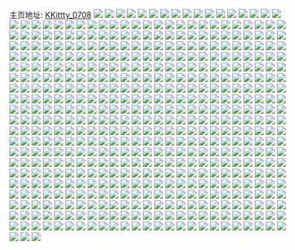 主页地址: [KKittty_0708](https://weibo.com/u/5529848657) 
![](https://wx4.sinaimg.cn/mw2000/0062eGfnly1h9q42kwpkcj30u0140jy5.jpg) 
![](https://wx4.sinaimg.cn/mw2000/0062eGfnly1h9q42l3zibj30u01h7jzm.jpg) 
![](https://wx4.sinaimg.cn/mw2000/0062eGfnly1h9q4380nk9j30u0140dmp.jpg) 
![](https://wx4.sinaimg.cn/mw2000/0062eGfngy1h8wutigyiyj30u0140n55.jpg) 
![](https://wx4.sinaimg.cn/mw2000/0062eGfngy1h8wutj9q81j30u0140ah6.jpg) 
![](https://wx4.sinaimg.cn/mw2000/0062eGfngy1h7xb5jjjlpj32c0340qv5.jpg) 
![](https://wx4.sinaimg.cn/mw2000/0062eGfngy1h7xb5rzq8ij30tg139dpj.jpg) 
![](https://wx4.sinaimg.cn/mw2000/0062eGfngy1h7xb5t2h4cj31fj1wp7wh.jpg) 
![](https://wx4.sinaimg.cn/mw2000/0062eGfngy1h7p2lhz0mzj30u0140wrz.jpg) 
![](https://wx4.sinaimg.cn/mw2000/0062eGfngy1h7p2lk54u0j31o01o0kjl.jpg) 
![](https://wx4.sinaimg.cn/mw2000/0062eGfngy1h7p2lln9bzj31o0280qv5.jpg) 
![](https://wx4.sinaimg.cn/mw2000/0062eGfngy1h7p2lqwsbyj32c02c0hdu.jpg) 
![](https://wx4.sinaimg.cn/mw2000/0062eGfngy1h7p2ltuh5bj32c03407wk.jpg) 
![](https://wx4.sinaimg.cn/mw2000/0062eGfngy1h7p2lxgia2j31o01o0qv5.jpg) 
![](https://wx4.sinaimg.cn/mw2000/0062eGfngy1h7p2lzbdiqj31o02801ky.jpg) 
![](https://wx4.sinaimg.cn/mw2000/0062eGfngy1h7gvhlth29j30zg1ba42l.jpg) 
![](https://wx4.sinaimg.cn/mw2000/0062eGfngy1h7gvhl18hmj31l636au0x.jpg) 
![](https://wx4.sinaimg.cn/mw2000/0062eGfngy1h7gvhzo0s7j31sc2dskjl.jpg) 
![](https://wx4.sinaimg.cn/mw2000/0062eGfngy1h7gvhhvekoj31hk1zee81.jpg) 
![](https://wx4.sinaimg.cn/mw2000/0062eGfngy1h7gvhy3jv1j32c0340x6r.jpg) 
![](https://wx4.sinaimg.cn/mw2000/0062eGfngy1h7gvhr1shzj31sc2ds1kz.jpg) 
![](https://wx4.sinaimg.cn/mw2000/0062eGfngy1h6uaok63i3j30zo1re1aj.jpg) 
![](https://wx4.sinaimg.cn/mw2000/0062eGfngy1h62hy4876uj31401e0h00.jpg) 
![](https://wx4.sinaimg.cn/mw2000/0062eGfngy1h62hy69dyij31401e04bz.jpg) 
![](https://wx4.sinaimg.cn/mw2000/0062eGfngy1h62hy92p02j31401e0wub.jpg) 
![](https://wx4.sinaimg.cn/mw2000/0062eGfngy1h62hya5sqsj31401e011l.jpg) 
![](https://wx4.sinaimg.cn/mw2000/0062eGfngy1h62hy7hmpdj31401e0tib.jpg) 
![](https://wx4.sinaimg.cn/mw2000/0062eGfnly1h5l0cir6b6j30u01sx10x.jpg) 
![](https://wx4.sinaimg.cn/mw2000/0062eGfnly1h5eiq5kctfj30u0140n6b.jpg) 
![](https://wx4.sinaimg.cn/mw2000/0062eGfnly1h5eiq3vhscj30u014046v.jpg) 
![](https://wx4.sinaimg.cn/mw2000/0062eGfnly1h5eiq4zv8jj30u014047u.jpg) 
![](https://wx4.sinaimg.cn/mw2000/0062eGfnly1h5eiq3a2j5j30u0140aiw.jpg) 
![](https://wx4.sinaimg.cn/mw2000/0062eGfnly1h5eiq4g8kyj30u0140k0a.jpg) 
![](https://wx4.sinaimg.cn/mw2000/0062eGfnly1h5eiq2mme1j30u0140119.jpg) 
![](https://wx4.sinaimg.cn/mw2000/0062eGfngy1h5doghxzyjj31jk111tli.jpg) 
![](https://wx4.sinaimg.cn/mw2000/0062eGfngy1h5ckto8w4mj30pi0xo4bf.jpg) 
![](https://wx4.sinaimg.cn/mw2000/0062eGfngy1h5cktp8xfyj30oh0xl4a4.jpg) 
![](https://wx4.sinaimg.cn/mw2000/0062eGfngy1h5cktpw4b0j30p60xn4bb.jpg) 
![](https://wx4.sinaimg.cn/mw2000/0062eGfngy1h4sb3pqct9j323v2p8npd.jpg) 
![](https://wx4.sinaimg.cn/mw2000/0062eGfngy1h4sb3cbjqfj32c0340u0y.jpg) 
![](https://wx4.sinaimg.cn/mw2000/0062eGfngy1h4sb3kqju7j32c0340kjl.jpg) 
![](https://wx4.sinaimg.cn/mw2000/0062eGfngy1h4sb3h8jxaj32c0340npd.jpg) 
![](https://wx4.sinaimg.cn/mw2000/0062eGfngy1h4sb3jj6wwj32c0340qv5.jpg) 
![](https://wx4.sinaimg.cn/mw2000/0062eGfngy1h4sb3igkshj32c03407wh.jpg) 
![](https://wx4.sinaimg.cn/mw2000/0062eGfngy1h4sb3eezwdj327r2tpb29.jpg) 
![](https://wx4.sinaimg.cn/mw2000/0062eGfngy1h4sb3fwswvj32c0340kjl.jpg) 
![](https://wx4.sinaimg.cn/mw2000/0062eGfngy1h4sb3ddntxj32c0340dzx.jpg) 
![](https://wx4.sinaimg.cn/mw2000/0062eGfngy1h4qxvtofnjj31sb2bvqv5.jpg) 
![](https://wx4.sinaimg.cn/mw2000/0062eGfngy1h4qxwvmcfkj32c0340e82.jpg) 
![](https://wx4.sinaimg.cn/mw2000/0062eGfngy1h4qxxbypafj32c0340hdv.jpg) 
![](https://wx4.sinaimg.cn/mw2000/0062eGfngy1h4qxvsl78oj31401e0dog.jpg) 
![](https://wx4.sinaimg.cn/mw2000/0062eGfngy1h4p7p6mbfdj31401dzamq.jpg) 
![](https://wx4.sinaimg.cn/mw2000/0062eGfngy1h4p7p5ujhtj31401dzgwl.jpg) 
![](https://wx4.sinaimg.cn/mw2000/0062eGfngy1h4p7p39w4xj31401dzaln.jpg) 
![](https://wx4.sinaimg.cn/mw2000/0062eGfngy1h4p7p507taj31401e0n2v.jpg) 
![](https://wx4.sinaimg.cn/mw2000/0062eGfngy1h4p7p78u9qj31401e0tep.jpg) 
![](https://wx4.sinaimg.cn/mw2000/0062eGfngy1h4p7p4bdr2j31401e0473.jpg) 
![](https://wx4.sinaimg.cn/mw2000/0062eGfngy1h4o0xbh6l1j30u0142128.jpg) 
![](https://wx4.sinaimg.cn/mw2000/0062eGfngy1h4o0x8rb9yj30u0140tg1.jpg) 
![](https://wx4.sinaimg.cn/mw2000/0062eGfngy1h4o0xaa1fij30u0140jyk.jpg) 
![](https://wx4.sinaimg.cn/mw2000/0062eGfngy1h4nskl8841j30u01sxwq3.jpg) 
![](https://wx4.sinaimg.cn/mw2000/0062eGfnly1h4dm51q93nj30u01407cn.jpg) 
![](https://wx4.sinaimg.cn/mw2000/0062eGfnly1h4dm52hbtzj30u0140wmx.jpg) 
![](https://wx4.sinaimg.cn/mw2000/0062eGfnly1h4dm50zccwj30u01400zg.jpg) 
![](https://wx4.sinaimg.cn/mw2000/0062eGfngy1h4a25jjk0yj31401e0dvk.jpg) 
![](https://wx4.sinaimg.cn/mw2000/0062eGfngy1h4a25q9c7xj31o0280x6p.jpg) 
![](https://wx4.sinaimg.cn/mw2000/0062eGfngy1h4a25hxqs5j31401e0n87.jpg) 
![](https://wx4.sinaimg.cn/mw2000/0062eGfngy1h4a25lj9sfj31401e0ws7.jpg) 
![](https://wx4.sinaimg.cn/mw2000/0062eGfngy1h4a25mkcerj31401e0gzq.jpg) 
![](https://wx4.sinaimg.cn/mw2000/0062eGfngy1h4a25n7ppjj31401e04az.jpg) 
![](https://wx4.sinaimg.cn/mw2000/0062eGfngy1h4a25kxgskj31401e04cf.jpg) 
![](https://wx4.sinaimg.cn/mw2000/0062eGfngy1h4a25iolasj31401e0dq8.jpg) 
![](https://wx4.sinaimg.cn/mw2000/0062eGfngy1h4a25kbjvuj31401e07ap.jpg) 
![](https://wx4.sinaimg.cn/mw2000/0062eGfngy1h49thpdnmkj30u0140wli.jpg) 
![](https://wx4.sinaimg.cn/mw2000/0062eGfngy1h44vvgw7paj31af1pwb29.jpg) 
![](https://wx4.sinaimg.cn/mw2000/0062eGfnly1h43wgvm7mcj30u011ijxn.jpg) 
![](https://wx4.sinaimg.cn/mw2000/0062eGfnly1h43wguva3ej30u011in4x.jpg) 
![](https://wx4.sinaimg.cn/mw2000/0062eGfnly1h43wgxlo0ej30u011i11x.jpg) 
![](https://wx4.sinaimg.cn/mw2000/0062eGfnly1h43wgwbeinj30u011i45r.jpg) 
![](https://wx4.sinaimg.cn/mw2000/0062eGfnly1h43wgzn2g1j31400u0aii.jpg) 
![](https://wx4.sinaimg.cn/mw2000/0062eGfnly1h43wgyamipj30u011bdl7.jpg) 
![](https://wx4.sinaimg.cn/mw2000/0062eGfngy1h41yjmlww0j31o02807wi.jpg) 
![](https://wx4.sinaimg.cn/mw2000/0062eGfngy1h41yjuoqwpj31o02801ky.jpg) 
![](https://wx4.sinaimg.cn/mw2000/0062eGfngy1h41yk0q29zj31o02804qq.jpg) 
![](https://wx4.sinaimg.cn/mw2000/0062eGfngy1h41yjfnfwsj31o02804qq.jpg) 
![](https://wx4.sinaimg.cn/mw2000/0062eGfngy1h41omq2yvxj32c03404qt.jpg) 
![](https://wx4.sinaimg.cn/mw2000/0062eGfngy1h41omyhnejj32c0340npe.jpg) 
![](https://wx4.sinaimg.cn/mw2000/0062eGfngy1h41omx2ufdj32c0340b2d.jpg) 
![](https://wx4.sinaimg.cn/mw2000/0062eGfngy1h41omndylgj32c03401ky.jpg) 
![](https://wx4.sinaimg.cn/mw2000/0062eGfngy1h41omtjrdaj32c0340nph.jpg) 
![](https://wx4.sinaimg.cn/mw2000/0062eGfngy1h41omme9lgj31401e01kx.jpg) 
![](https://wx4.sinaimg.cn/mw2000/0062eGfngy1h41oml45qgj32c03407wk.jpg) 
![](https://wx4.sinaimg.cn/mw2000/0062eGfngy1h41on0ullgj32c0340b2c.jpg) 
![](https://wx4.sinaimg.cn/mw2000/0062eGfnly1h3zkwp2n2rj30u01sx49n.jpg) 
![](https://wx4.sinaimg.cn/mw2000/0062eGfngy1h31kps9ettj30zo1rewrb.jpg) 
![](https://wx4.sinaimg.cn/mw2000/0062eGfngy1h31kpraa38j32c0340qv5.jpg) 
![](https://wx4.sinaimg.cn/mw2000/0062eGfngy1h2fbak9w6xj31401e0dyo.jpg) 
![](https://wx4.sinaimg.cn/mw2000/0062eGfngy1h2fbagyltcj31401e0ww7.jpg) 
![](https://wx4.sinaimg.cn/mw2000/0062eGfngy1h2fbai55mjj31401e018k.jpg) 
![](https://wx4.sinaimg.cn/mw2000/0062eGfngy1h2fbaj64tjj31401e018v.jpg) 
![](https://wx4.sinaimg.cn/mw2000/0062eGfngy1h268ywvcgxj32c03407wi.jpg) 
![](https://wx4.sinaimg.cn/mw2000/0062eGfngy1h268yvhc8dj31o0280kjl.jpg) 
![](https://wx4.sinaimg.cn/mw2000/0062eGfngy1h268ylf91rj32c03404qq.jpg) 
![](https://wx4.sinaimg.cn/mw2000/0062eGfngy1h268z8w2qpj32c03401ky.jpg) 
![](https://wx4.sinaimg.cn/mw2000/0062eGfngy1h268yosf4yj31o0280x6p.jpg) 
![](https://wx4.sinaimg.cn/mw2000/0062eGfngy1h268ytydtrj31o02807wi.jpg) 
![](https://wx4.sinaimg.cn/mw2000/0062eGfngy1h268yk4ujtj30wi1lsk3y.jpg) 
![](https://wx4.sinaimg.cn/mw2000/0062eGfngy1h268ymo53bj329z2ttx6p.jpg) 
![](https://wx4.sinaimg.cn/mw2000/0062eGfngy1h21xnzhdeoj30u0140qbj.jpg) 
![](https://wx4.sinaimg.cn/mw2000/0062eGfngy1h1snn6resjj31o02804qp.jpg) 
![](https://wx4.sinaimg.cn/mw2000/0062eGfngy1h1fh55c3jsj30u01egjz5.jpg) 
![](https://wx4.sinaimg.cn/mw2000/0062eGfngy1h15l8s3lf0j31401e0e4u.jpg) 
![](https://wx4.sinaimg.cn/mw2000/0062eGfngy1h15l8p5bhvj31401e0tsa.jpg) 
![](https://wx4.sinaimg.cn/mw2000/0062eGfngy1h15l8qh6pbj31401e07nj.jpg) 
![](https://wx4.sinaimg.cn/mw2000/0062eGfngy1h15l8njn36j30zo1awjz9.jpg) 
![](https://wx4.sinaimg.cn/mw2000/0062eGfngy1h0zbp61fnpj30u011fqa7.jpg) 
![](https://wx4.sinaimg.cn/mw2000/0062eGfngy1h0xuq7ij9fj30u01hcqb8.jpg) 
![](https://wx4.sinaimg.cn/mw2000/0062eGfngy1h0xunllwttj30u01hcn4k.jpg) 
![](https://wx4.sinaimg.cn/mw2000/0062eGfngy1h0xunklw3yj30u014045x.jpg) 
![](https://wx4.sinaimg.cn/mw2000/0062eGfngy1h0x7o54ggjj30zo1b8n5f.jpg) 
![](https://wx4.sinaimg.cn/mw2000/0062eGfngy1h0x7nvxk0vj32c0340e82.jpg) 
![](https://wx4.sinaimg.cn/mw2000/0062eGfngy1h0x7o0tojjj32c03401ky.jpg) 
![](https://wx4.sinaimg.cn/mw2000/0062eGfngy1h0x7npq5qbj31sc2dsnpe.jpg) 
![](https://wx4.sinaimg.cn/mw2000/0062eGfngy1h0x7o3vpkoj320z2pb4qp.jpg) 
![](https://wx4.sinaimg.cn/mw2000/0062eGfngy1h0x2d73hsxj324y2uvqv5.jpg) 
![](https://wx4.sinaimg.cn/mw2000/0062eGfngy1h0rbd86wbwj32c0340x6r.jpg) 
![](https://wx4.sinaimg.cn/mw2000/0062eGfngy1h0rbcqes4ej32c0340b29.jpg) 
![](https://wx4.sinaimg.cn/mw2000/0062eGfngy1h0rbcnwsiaj32c0340u10.jpg) 
![](https://wx4.sinaimg.cn/mw2000/0062eGfngy1h0rbd9f4rlj30zo1rewsv.jpg) 
![](https://wx4.sinaimg.cn/mw2000/0062eGfngy1h0rbcwcghfj32c03401l0.jpg) 
![](https://wx4.sinaimg.cn/mw2000/0062eGfngy1h0rbd3qbb1j32c0340qv9.jpg) 
![](https://wx4.sinaimg.cn/mw2000/0062eGfngy1h0ohudhr1nj30u00w3gr3.jpg) 
![](https://wx4.sinaimg.cn/mw2000/0062eGfngy1h0kr7vg5cgj31401e0jx9.jpg) 
![](https://wx4.sinaimg.cn/mw2000/0062eGfngy1h0kr7xgnfrj31401e048t.jpg) 
![](https://wx4.sinaimg.cn/mw2000/0062eGfngy1h0kr7umbu2j31401e0tku.jpg) 
![](https://wx4.sinaimg.cn/mw2000/0062eGfngy1h0kr7wi3p9j31401e0ai0.jpg) 
![](https://wx4.sinaimg.cn/mw2000/0062eGfngy1h0kr7yejtej31401e0qcn.jpg) 
![](https://wx4.sinaimg.cn/mw2000/0062eGfngy1h0kr7zdfk9j31401e07ee.jpg) 
![](https://wx4.sinaimg.cn/mw2000/0062eGfngy1h0i4325tr3j30u0140aio.jpg) 
![](https://wx4.sinaimg.cn/mw2000/0062eGfngy1h0i434vt5zj30u014tn85.jpg) 
![](https://wx4.sinaimg.cn/mw2000/0062eGfngy1h0i437rpo2j30u0140aje.jpg) 
![](https://wx4.sinaimg.cn/mw2000/0062eGfngy1h0i433t3t3j30u01407dp.jpg) 
![](https://wx4.sinaimg.cn/mw2000/0062eGfngy1h0i438rqa6j30u0140jzq.jpg) 
![](https://wx4.sinaimg.cn/mw2000/0062eGfngy1h0i43619ihj30u0140n4g.jpg) 
![](https://wx4.sinaimg.cn/mw2000/0062eGfngy1h0eyuqym7xj30u0140k0u.jpg) 
![](https://wx4.sinaimg.cn/mw2000/0062eGfngy1h0eyw3uq1lj30u01407e8.jpg) 
![](https://wx4.sinaimg.cn/mw2000/0062eGfngy1h0eyumd65gj30u0140473.jpg) 
![](https://wx4.sinaimg.cn/mw2000/0062eGfngy1h0eyuv34u0j30u0140tjh.jpg) 
![](https://wx4.sinaimg.cn/mw2000/0062eGfngy1h0eyusxxf7j30u0140tiy.jpg) 
![](https://wx4.sinaimg.cn/mw2000/0062eGfngy1h0eiggivgfj30u0140tnk.jpg) 
![](https://wx4.sinaimg.cn/mw2000/0062eGfngy1h0eige29lej30u014012r.jpg) 
![](https://wx4.sinaimg.cn/mw2000/0062eGfngy1h0eigxoq12j30u01407i0.jpg) 
![](https://wx4.sinaimg.cn/mw2000/0062eGfngy1h0eigc1951j30u0140gyv.jpg) 
![](https://wx4.sinaimg.cn/mw2000/0062eGfngy1h0eig6k01aj30u0140149.jpg) 
![](https://wx4.sinaimg.cn/mw2000/0062eGfngy1h0eigvbn9qj30u0140qhs.jpg) 
![](https://wx4.sinaimg.cn/mw2000/0062eGfngy1h0dhunpxohj30u0140jyk.jpg) 
![](https://wx4.sinaimg.cn/mw2000/0062eGfngy1h0dhusl2jmj30u0140468.jpg) 
![](https://wx4.sinaimg.cn/mw2000/0062eGfngy1h0dhukg15bj30u011bgpw.jpg) 
![](https://wx4.sinaimg.cn/mw2000/0062eGfngy1h0dhur7eskj30u0140tee.jpg) 
![](https://wx4.sinaimg.cn/mw2000/0062eGfngy1h0dhum7ytjj30u01400yg.jpg) 
![](https://wx4.sinaimg.cn/mw2000/0062eGfngy1h0bj39dnx1j30u0140gq7.jpg) 
![](https://wx4.sinaimg.cn/mw2000/0062eGfngy1h0bj3eylm1j30u0140jx0.jpg) 
![](https://wx4.sinaimg.cn/mw2000/0062eGfngy1h0bj31slg9j30u01407e7.jpg) 
![](https://wx4.sinaimg.cn/mw2000/0062eGfngy1h0bj36f1ibj30u014044j.jpg) 
![](https://wx4.sinaimg.cn/mw2000/0062eGfngy1h0bj3bq7ocj30u013k11n.jpg) 
![](https://wx4.sinaimg.cn/mw2000/0062eGfngy1h0bj34ayyjj30u0140gw0.jpg) 
![](https://wx4.sinaimg.cn/mw2000/0062eGfngy1h0bj3817sdj30u0140qap.jpg) 
![](https://wx4.sinaimg.cn/mw2000/0062eGfngy1h0admcdlhmj30u0140tek.jpg) 
![](https://wx4.sinaimg.cn/mw2000/0062eGfngy1h0adm8eln3j30u0140dsc.jpg) 
![](https://wx4.sinaimg.cn/mw2000/0062eGfngy1h0adm5pp05j30u01407j9.jpg) 
![](https://wx4.sinaimg.cn/mw2000/0062eGfngy1h0admb4bosj30u0140dta.jpg) 
![](https://wx4.sinaimg.cn/mw2000/0062eGfngy1gzxql9z9c8j31o0280qv5.jpg) 
![](https://wx4.sinaimg.cn/mw2000/0062eGfngy1gzxqlf1sy3j31o0280qv5.jpg) 
![](https://wx4.sinaimg.cn/mw2000/0062eGfngy1gzxql49vcnj31o0280kjl.jpg) 
![](https://wx4.sinaimg.cn/mw2000/0062eGfngy1gzxqlij0nrj31o0280hdt.jpg) 
![](https://wx4.sinaimg.cn/mw2000/0062eGfngy1gzxqlkspcuj31o0280npd.jpg) 
![](https://wx4.sinaimg.cn/mw2000/0062eGfngy1gzxqktjzusj31o0280hdt.jpg) 
![](https://wx4.sinaimg.cn/mw2000/0062eGfngy1gzrxx3o622j30zo1regyn.jpg) 
![](https://wx4.sinaimg.cn/mw2000/0062eGfngy1gzrxx1o5m9j30zo1re144.jpg) 
![](https://wx4.sinaimg.cn/mw2000/0062eGfngy1gzrxx5ns6fj30zo1retkk.jpg) 
![](https://wx4.sinaimg.cn/mw2000/0062eGfngy1gzjt451y9nj30u011h107.jpg) 
![](https://wx4.sinaimg.cn/mw2000/0062eGfngy1gzjt41beubj30u0140q95.jpg) 
![](https://wx4.sinaimg.cn/mw2000/0062eGfngy1gzjt43exezj30u011hgss.jpg) 
![](https://wx4.sinaimg.cn/mw2000/0062eGfngy1gzg05jn5spj31401e0qj4.jpg) 
![](https://wx4.sinaimg.cn/mw2000/0062eGfngy1gzg05f9bf5j31401e0qie.jpg) 
![](https://wx4.sinaimg.cn/mw2000/0062eGfngy1gzg05go8fjj31401e0dw8.jpg) 
![](https://wx4.sinaimg.cn/mw2000/0062eGfngy1gzg061sdpmj30in0ovqbb.jpg) 
![](https://wx4.sinaimg.cn/mw2000/0062eGfngy1gzg05s9a93j30hg0mjjyi.jpg) 
![](https://wx4.sinaimg.cn/mw2000/0062eGfngy1gzg05iagypj31401e04f8.jpg) 
![](https://wx4.sinaimg.cn/mw2000/0062eGfngy1gza5op2s5lj3140140gqz.jpg) 
![](https://wx4.sinaimg.cn/mw2000/0062eGfngy1gza5onzj3cj3140140wjy.jpg) 
![](https://wx4.sinaimg.cn/mw2000/0062eGfngy1gza5on3qxej3140140teu.jpg) 
![](https://wx4.sinaimg.cn/mw2000/0062eGfngy1gza5opwo0jj3140140n33.jpg) 
![](https://wx4.sinaimg.cn/mw2000/0062eGfngy1gz4oxixqqkj30u00u0wkf.jpg) 
![](https://wx4.sinaimg.cn/mw2000/0062eGfngy1gz4oxbyij9j30u00u0te0.jpg) 
![](https://wx4.sinaimg.cn/mw2000/0062eGfngy1gz4oxhsejej30u01sx7bu.jpg) 
![](https://wx4.sinaimg.cn/mw2000/0062eGfngy1gyxzdyk7snj31401e0wm5.jpg) 
![](https://wx4.sinaimg.cn/mw2000/0062eGfngy1gyxzdzavsuj31401e0qba.jpg) 
![](https://wx4.sinaimg.cn/mw2000/0062eGfngy1gyxze078kpj31401e0jz8.jpg) 
![](https://wx4.sinaimg.cn/mw2000/0062eGfngy1gyxze4y3obj31sc2ds1ky.jpg) 
![](https://wx4.sinaimg.cn/mw2000/0062eGfngy1gyxze9l5waj31sc2ds4qq.jpg) 
![](https://wx4.sinaimg.cn/mw2000/0062eGfngy1gyxze7cw4vj31sc2dse82.jpg) 
![](https://wx4.sinaimg.cn/mw2000/0062eGfngy1gyu00fazfmj32c0340kjm.jpg) 
![](https://wx4.sinaimg.cn/mw2000/0062eGfngy1gyi4mu4poxj31o01o0wr8.jpg) 
![](https://wx4.sinaimg.cn/mw2000/0062eGfngy1gyi4mrixedj31o01o0hdt.jpg) 
![](https://wx4.sinaimg.cn/mw2000/0062eGfngy1gyi4n1gib9j31o01o0hdt.jpg) 
![](https://wx4.sinaimg.cn/mw2000/0062eGfnly1gy76vt1aa7j32c0340qv6.jpg) 
![](https://wx4.sinaimg.cn/mw2000/0062eGfnly1gy76vxptvmj32c0340e83.jpg) 
![](https://wx4.sinaimg.cn/mw2000/0062eGfnly1gy76w0mh0gj32c0340hdv.jpg) 
![](https://wx4.sinaimg.cn/mw2000/0062eGfnly1gy76w4uu3oj32c0340qv5.jpg) 
![](https://wx4.sinaimg.cn/mw2000/0062eGfnly1gy76w2taajj32c02c07wi.jpg) 
![](https://wx4.sinaimg.cn/mw2000/0062eGfnly1gy76vvrw5sj32c02c0hdu.jpg) 
![](https://wx4.sinaimg.cn/mw2000/0062eGfnly1gy76vugl56j32c0340b2a.jpg) 
![](https://wx4.sinaimg.cn/mw2000/0062eGfnly1gy76w6tp2oj32c02c0qv6.jpg) 
![](https://wx4.sinaimg.cn/mw2000/0062eGfnly1gxyc6wam2hj30u00u0wn1.jpg) 
![](https://wx4.sinaimg.cn/mw2000/0062eGfnly1gxyc6t62pmj30u00u012b.jpg) 
![](https://wx4.sinaimg.cn/mw2000/0062eGfnly1gxyc6wms5qj30u00u0106.jpg) 
![](https://wx4.sinaimg.cn/mw2000/0062eGfnly1gxyc6ug4lwj30u00u0121.jpg) 
![](https://wx4.sinaimg.cn/mw2000/0062eGfnly1gxyc6vdz8lj30u00u0k0j.jpg) 
![](https://wx4.sinaimg.cn/mw2000/0062eGfnly1gxyc6vtic7j30u00u047r.jpg) 
![](https://wx4.sinaimg.cn/mw2000/0062eGfnly1gxxggirdoij30u00u0thf.jpg) 
![](https://wx4.sinaimg.cn/mw2000/0062eGfnly1gxxggni8mxj30u00u0k0b.jpg) 
![](https://wx4.sinaimg.cn/mw2000/0062eGfnly1gxxggkya6wj30u00u0thk.jpg) 
![](https://wx4.sinaimg.cn/mw2000/0062eGfnly1gxsacntul0j30u01swwm2.jpg) 
![](https://wx4.sinaimg.cn/mw2000/0062eGfnly1gxsactxa9kj30zo256qv5.jpg) 
![](https://wx4.sinaimg.cn/mw2000/0062eGfngy1gxej4ltve8j31401e0qbd.jpg) 
![](https://wx4.sinaimg.cn/mw2000/0062eGfngy1gxej4mn2tij31401e0n44.jpg) 
![](https://wx4.sinaimg.cn/mw2000/0062eGfngy1gxej4oo5laj31401e0akb.jpg) 
![](https://wx4.sinaimg.cn/mw2000/0062eGfngy1gxbmp7y85nj31o01o07wh.jpg) 
![](https://wx4.sinaimg.cn/mw2000/0062eGfngy1gxbmp9mre8j31gn1gn1kx.jpg) 
![](https://wx4.sinaimg.cn/mw2000/0062eGfngy1gxbmp6991rj31o01o07wh.jpg) 
![](https://wx4.sinaimg.cn/mw2000/0062eGfngy1gxbmpbclpmj31dq1dq1kx.jpg) 
![](https://wx4.sinaimg.cn/mw2000/0062eGfngy1gx7xhp0bv7j30n05u4qv6.jpg) 
![](https://wx4.sinaimg.cn/mw2000/0062eGfngy1gx7xhnucptj30n041hkjl.jpg) 
![](https://wx4.sinaimg.cn/mw2000/0062eGfngy1gx7xhpzw62j30n063kb2a.jpg) 
![](https://wx4.sinaimg.cn/mw2000/0062eGfngy1gx7xhtceiaj32c02c07wh.jpg) 
![](https://wx4.sinaimg.cn/mw2000/0062eGfngy1gx7xhs06woj32c02c0b29.jpg) 
![](https://wx4.sinaimg.cn/mw2000/0062eGfngy1gx7xhquo0xj32c02c0b29.jpg) 
![](https://wx4.sinaimg.cn/mw2000/0062eGfngy1gx6hbupyp7j312o1cc7an.jpg) 
![](https://wx4.sinaimg.cn/mw2000/0062eGfngy1gx6hbu26snj31401dvqct.jpg) 
![](https://wx4.sinaimg.cn/mw2000/0062eGfngy1gx6hbt6tv4j31xz1upkjl.jpg) 
![](https://wx4.sinaimg.cn/mw2000/0062eGfngy1gx6hbvw6bzj33402c0x6p.jpg) 
![](https://wx4.sinaimg.cn/mw2000/0062eGfngy1gx5eqm1xekj31401400x7.jpg) 
![](https://wx4.sinaimg.cn/mw2000/0062eGfngy1gx5eqmogp6j3140140grd.jpg) 
![](https://wx4.sinaimg.cn/mw2000/0062eGfngy1gx5eqn948pj31401400wn.jpg) 
![](https://wx4.sinaimg.cn/mw2000/0062eGfnly1gx4qzh3fl9j30rs0rs40g.jpg) 
![](https://wx4.sinaimg.cn/mw2000/0062eGfnly1gx4do4c4xbj31401e07cg.jpg) 
![](https://wx4.sinaimg.cn/mw2000/0062eGfnly1gx4do5du2lj31401e0ae4.jpg) 
![](https://wx4.sinaimg.cn/mw2000/0062eGfnly1gx4do6n1vhj31401e0doz.jpg) 
![](https://wx4.sinaimg.cn/mw2000/0062eGfnly1gx4do5yf53j31401e07dy.jpg) 
![](https://wx4.sinaimg.cn/mw2000/0062eGfnly1gx4do4yt8tj31401e07eb.jpg) 
![](https://wx4.sinaimg.cn/mw2000/0062eGfnly1gx35y5bnx5j318w18wh6h.jpg) 
![](https://wx4.sinaimg.cn/mw2000/0062eGfnly1gx35xk5gvrj32c0340hdu.jpg) 
![](https://wx4.sinaimg.cn/mw2000/0062eGfnly1gx35xsu5gqj32c03401ky.jpg) 
![](https://wx4.sinaimg.cn/mw2000/0062eGfnly1gx35x5hkpyj31o01o04qp.jpg) 
![](https://wx4.sinaimg.cn/mw2000/0062eGfnly1gx35xw2atnj31o02801kx.jpg) 
![](https://wx4.sinaimg.cn/mw2000/0062eGfnly1gx35xqk3v0j32c03407wi.jpg) 
![](https://wx4.sinaimg.cn/mw2000/0062eGfnly1gx35xcxrazj32c03407wi.jpg) 
![](https://wx4.sinaimg.cn/mw2000/0062eGfnly1gx35y1ojyxj31o01nz4qp.jpg) 
![](https://wx4.sinaimg.cn/mw2000/0062eGfnly1gx35xylp2mj31o01nze81.jpg) 
![](https://wx4.sinaimg.cn/mw2000/0062eGfnly1gx1yu29renj31ja1v21kx.jpg) 
![](https://wx4.sinaimg.cn/mw2000/0062eGfnly1gx1ytvq96rj32c0340e83.jpg) 
![](https://wx4.sinaimg.cn/mw2000/0062eGfnly1gx1yu9f6g2j32c0340npd.jpg) 
![](https://wx4.sinaimg.cn/mw2000/0062eGfnly1gx1yty5e4sj33402bykjl.jpg) 
![](https://wx4.sinaimg.cn/mw2000/0062eGfnly1gx1ytr8kp3j30i60w676y.jpg) 
![](https://wx4.sinaimg.cn/mw2000/0062eGfnly1gx1yu4vm91j32c02c0u0x.jpg) 
![](https://wx4.sinaimg.cn/mw2000/0062eGfngy1gwztl7lsyoj32c02c0npd.jpg) 
![](https://wx4.sinaimg.cn/mw2000/0062eGfngy1gwztlb47cej32c02c0x6p.jpg) 
![](https://wx4.sinaimg.cn/mw2000/0062eGfngy1gwztl6rq63j32c02c04qq.jpg) 
![](https://wx4.sinaimg.cn/mw2000/0062eGfngy1gwztl8ffljj32c02c0hdt.jpg) 
![](https://wx4.sinaimg.cn/mw2000/0062eGfngy1gwztl9czljj32c02c0kjl.jpg) 
![](https://wx4.sinaimg.cn/mw2000/0062eGfngy1gwztl5rdoxj31wx1wxx6p.jpg) 
![](https://wx4.sinaimg.cn/mw2000/0062eGfngy1gwtx9qsjl7j31401e01hu.jpg) 
![](https://wx4.sinaimg.cn/mw2000/0062eGfngy1gwtx9th38sj31401e01kx.jpg) 
![](https://wx4.sinaimg.cn/mw2000/0062eGfngy1gwtxadnlgjj32c0340hdv.jpg) 
![](https://wx4.sinaimg.cn/mw2000/0062eGfngy1gwtx9zq64ej32c0340qv7.jpg) 
![](https://wx4.sinaimg.cn/mw2000/0062eGfngy1gwtxa76xjaj32c0340qv8.jpg) 
![](https://wx4.sinaimg.cn/mw2000/0062eGfngy1gwtx9m5txkj31401e01kx.jpg) 
![](https://wx4.sinaimg.cn/mw2000/0062eGfngy1gwtx9oxddcj31401e0kj8.jpg) 
![](https://wx4.sinaimg.cn/mw2000/0062eGfngy1gwtx9j1de6j32c0340qv8.jpg) 
![](https://wx4.sinaimg.cn/mw2000/0062eGfngy1gwtxagfgq9j31401e0qbk.jpg) 
![](https://wx4.sinaimg.cn/mw2000/0062eGfngy1gwo8ywzoqsj31m325g7wh.jpg) 
![](https://wx4.sinaimg.cn/mw2000/0062eGfnly1gwj6eq11syj30n00ufgqu.jpg) 
![](https://wx4.sinaimg.cn/mw2000/0062eGfnly1gwj6ex43y8j32c0340kjl.jpg) 
![](https://wx4.sinaimg.cn/mw2000/0062eGfngy1gwexl3zcedj32c0340u0y.jpg) 
![](https://wx4.sinaimg.cn/mw2000/0062eGfnly1gwci3kz0ddj32c02c0e82.jpg) 
![](https://wx4.sinaimg.cn/mw2000/0062eGfnly1gwci3oa523j323y2tanpe.jpg) 
![](https://wx4.sinaimg.cn/mw2000/0062eGfnly1gwci4956pmj32c0340kjn.jpg) 
![](https://wx4.sinaimg.cn/mw2000/0062eGfnly1gwci5pcn5oj32c02c0u0x.jpg) 
![](https://wx4.sinaimg.cn/mw2000/0062eGfnly1gwb83l8e52j32c02c0u0x.jpg) 
![](https://wx4.sinaimg.cn/mw2000/0062eGfnly1gwb81uxbpjj32c03401kz.jpg) 
![](https://wx4.sinaimg.cn/mw2000/0062eGfnly1gwb83ocyxwj32c0340x6q.jpg) 
![](https://wx4.sinaimg.cn/mw2000/0062eGfnly1gwb81w1177j31sc2dsx6p.jpg) 
![](https://wx4.sinaimg.cn/mw2000/0062eGfnly1gwb81x7v9sj325z25zu0x.jpg) 
![](https://wx4.sinaimg.cn/mw2000/0062eGfnly1gwb83ix346j32c02c0u0x.jpg) 
![](https://wx4.sinaimg.cn/mw2000/0062eGfnly1gw85tepodkj32c02c0x6p.jpg) 
![](https://wx4.sinaimg.cn/mw2000/0062eGfngy1gvzx6h7cv9j32c02c0qv6.jpg) 
![](https://wx4.sinaimg.cn/mw2000/0062eGfngy1gvzx6cdzhpj32c02c07wi.jpg) 
![](https://wx4.sinaimg.cn/mw2000/0062eGfngy1gvzx68ipw5j32ac2actyv.jpg) 
![](https://wx4.sinaimg.cn/mw2000/0062eGfngy1gvzx675j2cj32c02c01kx.jpg) 
![](https://wx4.sinaimg.cn/mw2000/0062eGfngy1gvzx5x21hpj32c02c0u0y.jpg) 
![](https://wx4.sinaimg.cn/mw2000/0062eGfngy1gvzx60s1c8j32c02c0u0y.jpg) 
![](https://wx4.sinaimg.cn/mw2000/0062eGfngy1gvzx64sebaj32c02c01kz.jpg) 
![](https://wx4.sinaimg.cn/mw2000/0062eGfngy1gvzx6kcyvmj32c02c0b2a.jpg) 
![](https://wx4.sinaimg.cn/mw2000/0062eGfngy1gvzx5tq4iaj32c02c0b2a.jpg) 
![](https://wx4.sinaimg.cn/mw2000/0062eGfnly1gvwmkkdizyj32c02c0hdu.jpg) 
![](https://wx4.sinaimg.cn/mw2000/0062eGfnly1gvwmkb0uwwj30wh1cqaiy.jpg) 
![](https://wx4.sinaimg.cn/mw2000/0062eGfnly1gvwmk9n55dj32c02c0hdu.jpg) 
![](https://wx4.sinaimg.cn/mw2000/0062eGfngy1gvu17oaeafj32c0340kjl.jpg) 
![](https://wx4.sinaimg.cn/mw2000/0062eGfngy1gvu17liy0tj32c0340u0y.jpg) 
![](https://wx4.sinaimg.cn/mw2000/0062eGfngy1gvqeyipx3xj62c02c0hdt02.jpg) 
![](https://wx4.sinaimg.cn/mw2000/0062eGfngy1gvqeyhu1yij62c02c0qv602.jpg) 
![](https://wx4.sinaimg.cn/mw2000/0062eGfngy1gvqeygqj2cj61xv1xvb2a02.jpg) 
![](https://wx4.sinaimg.cn/mw2000/0062eGfngy1gvqeyobowwj62c02c07wj02.jpg) 
![](https://wx4.sinaimg.cn/mw2000/0062eGfngy1gvqeyqnx19j62c02c07wj02.jpg) 
![](https://wx4.sinaimg.cn/mw2000/0062eGfngy1gvqeymbv4yj62c02c0qv802.jpg) 
![](https://wx4.sinaimg.cn/mw2000/0062eGfngy1gvqeys8jkxj62c02c0kjl02.jpg) 
![](https://wx4.sinaimg.cn/mw2000/0062eGfngy1gvqeytz1hbj62c02c0npd02.jpg) 
![](https://wx4.sinaimg.cn/mw2000/0062eGfngy1gvqf21tnfcj62c02c04qp02.jpg) 
![](https://wx4.sinaimg.cn/mw2000/0062eGfngy1gvo8moyi0oj61o01o0kjl02.jpg) 
![](https://wx4.sinaimg.cn/mw2000/0062eGfngy1gvjjb88flij62c0340hdt02.jpg) 
![](https://wx4.sinaimg.cn/mw2000/0062eGfngy1gvi83523qzj61o0280e3z02.jpg) 
![](https://wx4.sinaimg.cn/mw2000/0062eGfngy1gvi836v5ogj61o0280e3u02.jpg) 
![](https://wx4.sinaimg.cn/mw2000/0062eGfngy1gvi833ccljj61o02807rw02.jpg) 
![](https://wx4.sinaimg.cn/mw2000/0062eGfngy1gvi838moqej61o0280nk202.jpg) 
![](https://wx4.sinaimg.cn/mw2000/0062eGfngy1gvi83a51wrj61o0280nlh02.jpg) 
![](https://wx4.sinaimg.cn/mw2000/0062eGfngy1gvi83bs01dj61o0280tw602.jpg) 
![](https://wx4.sinaimg.cn/mw2000/0062eGfngy1gvi83dahjzj61o0280tw402.jpg) 
![](https://wx4.sinaimg.cn/mw2000/0062eGfngy1gvi83ewherj61o0280tvg02.jpg) 
![](https://wx4.sinaimg.cn/mw2000/0062eGfngy1gvi83gh14aj61o0280nkt02.jpg) 
![](https://wx4.sinaimg.cn/mw2000/0062eGfnly1gv9xwsslalj62c02c04qq02.jpg) 
![](https://wx4.sinaimg.cn/mw2000/0062eGfnly1gv9xwui8isj619j0pmdsy02.jpg) 
![](https://wx4.sinaimg.cn/mw2000/0062eGfnly1gv9xwwd3pij62c02c0npd02.jpg) 
![](https://wx4.sinaimg.cn/mw2000/0062eGfnly1gv9xwp06ztj62c02c0b2a02.jpg) 
![](https://wx4.sinaimg.cn/mw2000/0062eGfnly1gv9xwz35r9j62c02c0x6p02.jpg) 
![](https://wx4.sinaimg.cn/mw2000/0062eGfnly1gv9xx28d5fj62c02c04qp02.jpg) 
![](https://wx4.sinaimg.cn/mw2000/0062eGfnly1gv5f21qiimj62c02c07wi02.jpg) 
![](https://wx4.sinaimg.cn/mw2000/0062eGfnly1gv5f23ym7fj61o01o01kx02.jpg) 
![](https://wx4.sinaimg.cn/mw2000/0062eGfnly1gv5f22x84lj62c0340u0y02.jpg) 
![](https://wx4.sinaimg.cn/mw2000/0062eGfnly1gv5f20ohx6j62c03407wk02.jpg) 
![](https://wx4.sinaimg.cn/mw2000/0062eGfnly1gv5a99wtdrj62c02c0u0x02.jpg) 
![](https://wx4.sinaimg.cn/mw2000/0062eGfnly1gv2cv90wtyj32c02c07wh.jpg) 
![](https://wx4.sinaimg.cn/mw2000/0062eGfnly1gv2cv7qecxj62c02c0e8202.jpg) 
![](https://wx4.sinaimg.cn/mw2000/0062eGfnly1gv2cv0ft9pj32c02c0qv6.jpg) 
![](https://wx4.sinaimg.cn/mw2000/0062eGfnly1gv16c70jbwj62c02c0e8102.jpg) 
![](https://wx4.sinaimg.cn/mw2000/0062eGfnly1gv16c9rawlj62c02c0e8102.jpg) 
![](https://wx4.sinaimg.cn/mw2000/0062eGfnly1gv16cd6gfuj62c02c0e8102.jpg) 
![](https://wx4.sinaimg.cn/mw2000/0062eGfnly1gv16cfylh1j62c02c0e8102.jpg) 
![](https://wx4.sinaimg.cn/mw2000/0062eGfnly1gv16csve6jj62c02c0nee02.jpg) 
![](https://wx4.sinaimg.cn/mw2000/0062eGfnly1gv16ciqu84j62c02c0hdt02.jpg) 
![](https://wx4.sinaimg.cn/mw2000/0062eGfnly1gv16clt1vlj62c02c0kjl02.jpg) 
![](https://wx4.sinaimg.cn/mw2000/0062eGfnly1gv16cofe08j62c02c0hdt02.jpg) 
![](https://wx4.sinaimg.cn/mw2000/0062eGfnly1gv16cr2r40j62c02c0e8102.jpg) 
![](https://wx4.sinaimg.cn/mw2000/0062eGfnly1gutt303da1j61sc2dsnpe02.jpg) 
![](https://wx4.sinaimg.cn/mw2000/0062eGfngy1gupncgokf3j62c02c04qp02.jpg) 
![](https://wx4.sinaimg.cn/mw2000/0062eGfngy1gupncj2dekj61o01o04qp02.jpg) 
![](https://wx4.sinaimg.cn/mw2000/0062eGfngy1gupncon2saj62c0340npd02.jpg) 
![](https://wx4.sinaimg.cn/mw2000/0062eGfngy1gupnf2arefj62c02c0e8102.jpg) 
![](https://wx4.sinaimg.cn/mw2000/0062eGfngy1gupncljy0yj61o01o0npd02.jpg) 
![](https://wx4.sinaimg.cn/mw2000/0062eGfngy1gupncmxcd1j60ze0zetmd02.jpg) 
![](https://wx4.sinaimg.cn/mw2000/0062eGfngy1gupncqmopfj62c02c0nnq02.jpg) 
![](https://wx4.sinaimg.cn/mw2000/0062eGfngy1gupndlaq4oj61o01o0e8102.jpg) 
![](https://wx4.sinaimg.cn/mw2000/0062eGfngy1gupncd9xuyj62c02c0kip02.jpg) 
![](https://wx4.sinaimg.cn/mw2000/0062eGfngy1gul4mh7d8yj62c0340kjn02.jpg) 
![](https://wx4.sinaimg.cn/mw2000/0062eGfngy1gul4mj3f7bj62c02c01ky02.jpg) 
![](https://wx4.sinaimg.cn/mw2000/0062eGfngy1gul4mkug6sj62c02c0e8102.jpg) 
![](https://wx4.sinaimg.cn/mw2000/0062eGfngy1gul4m5x7dfj62c02c0nnq02.jpg) 
![](https://wx4.sinaimg.cn/mw2000/0062eGfnly1gufg9ju41oj61o01o0e8102.jpg) 
![](https://wx4.sinaimg.cn/mw2000/0062eGfnly1gufg9kh9tpj31o01o07wh.jpg) 
![](https://wx4.sinaimg.cn/mw2000/0062eGfnly1gufg9hg3ouj61o0280kjl02.jpg) 
![](https://wx4.sinaimg.cn/mw2000/0062eGfnly1gufg9ixn8ej61o01o07wh02.jpg) 
![](https://wx4.sinaimg.cn/mw2000/0062eGfnly1gu97vdk6noj62c02c07wh02.jpg) 
![](https://wx4.sinaimg.cn/mw2000/0062eGfnly1gu97vbzq5hj62c02c0npe02.jpg) 
![](https://wx4.sinaimg.cn/mw2000/0062eGfnly1gu97vrllevj62c0340x6p02.jpg) 
![](https://wx4.sinaimg.cn/mw2000/0062eGfnly1gu97vky8mpj62c02c0x6p02.jpg) 
![](https://wx4.sinaimg.cn/mw2000/0062eGfnly1gu8f92c9w5j32c02c0x6p.jpg) 
![](https://wx4.sinaimg.cn/mw2000/0062eGfnly1gu8f91a5x4j6298298qv502.jpg) 
![](https://wx4.sinaimg.cn/mw2000/0062eGfnly1gu06hggnp6j31o01o04n5.jpg) 
![](https://wx4.sinaimg.cn/mw2000/0062eGfnly1gu06hdy809j31o01o0two.jpg) 
![](https://wx4.sinaimg.cn/mw2000/0062eGfnly1gu06iixpkpj31o01o0b0f.jpg) 
![](https://wx4.sinaimg.cn/mw2000/0062eGfnly1gu06hfs65qj31o01o0qse.jpg) 
![](https://wx4.sinaimg.cn/mw2000/0062eGfnly1gu06hayhbtj31o01o0tz7.jpg) 
![](https://wx4.sinaimg.cn/mw2000/0062eGfnly1gu06heso9rj31o01o01kx.jpg) 
![](https://wx4.sinaimg.cn/mw2000/0062eGfnly1gu06hcxq9jj31o01o01kx.jpg) 
![](https://wx4.sinaimg.cn/mw2000/0062eGfnly1gu06hh5okbj31o01o01kx.jpg) 
![](https://wx4.sinaimg.cn/mw2000/0062eGfnly1gu06hbo2hhj31hg1hgqqs.jpg) 
![](https://wx4.sinaimg.cn/mw2000/0062eGfnly1gtwt1izsbdj31o02804qp.jpg) 
![](https://wx4.sinaimg.cn/mw2000/0062eGfnly1gtwt1ih5btj31i91i9b0h.jpg) 
![](https://wx4.sinaimg.cn/mw2000/0062eGfnly1gtqxiphaj4j32c02c0qv5.jpg) 
![](https://wx4.sinaimg.cn/mw2000/0062eGfnly1gtqxiolm7tj32bo2bob2a.jpg) 
![](https://wx4.sinaimg.cn/mw2000/0062eGfnly1gtqxiqekauj32c02c0npe.jpg) 
![](https://wx4.sinaimg.cn/mw2000/0062eGfnly1gtqxiqxdrsj322r22rh9u.jpg) 
![](https://wx4.sinaimg.cn/mw2000/0062eGfnly1gtqxirm8w9j3218218x6p.jpg) 
![](https://wx4.sinaimg.cn/mw2000/0062eGfnly1gtqxispsirj32c02c0npe.jpg) 
![](https://wx4.sinaimg.cn/mw2000/0062eGfnly1gtpz8w4z01j32c02c0qv5.jpg) 
![](https://wx4.sinaimg.cn/mw2000/0062eGfnly1gtpz8v06x5j32c02c04qp.jpg) 
![](https://wx4.sinaimg.cn/mw2000/0062eGfnly1gtdduvzlk7j30n00z6wks.jpg) 
![](https://wx4.sinaimg.cn/mw2000/0062eGfnly1gtddv1nmrlj30u20u0tdj.jpg) 
![](https://wx4.sinaimg.cn/mw2000/0062eGfnly1gtddv13qywj32c02c0npd.jpg) 
![](https://wx4.sinaimg.cn/mw2000/0062eGfnly1gtddut8062j31o01o0txi.jpg) 
![](https://wx4.sinaimg.cn/mw2000/0062eGfnly1gtdduuamltj31o01o0az4.jpg) 
![](https://wx4.sinaimg.cn/mw2000/0062eGfnly1gtdduvehd4j31o01o0nlu.jpg) 
![](https://wx4.sinaimg.cn/mw2000/0062eGfnly1gtc1eg4wk8j31dv1dvqjf.jpg) 
![](https://wx4.sinaimg.cn/mw2000/0062eGfnly1gsx24ocdbuj32c02c0qv5.jpg) 
![](https://wx4.sinaimg.cn/mw2000/0062eGfnly1gst8tfsz9jj31o01o01kx.jpg) 
![](https://wx4.sinaimg.cn/mw2000/0062eGfnly1gst8pyvfjwj31o01o01kx.jpg) 
![](https://wx4.sinaimg.cn/mw2000/0062eGfnly1gst8ra3zqqj31o01o01kx.jpg) 
![](https://wx4.sinaimg.cn/mw2000/0062eGfnly1gsr8qo88vrj32c02c0e82.jpg) 
![](https://wx4.sinaimg.cn/mw2000/0062eGfnly1gsr8qlxi9zj32c03407wk.jpg) 
![](https://wx4.sinaimg.cn/mw2000/0062eGfnly1gsr8qn0hhtj32c02c0e82.jpg) 
![](https://wx4.sinaimg.cn/mw2000/0062eGfnly1gspqi5zauvj31o01o0u0x.jpg) 
![](https://wx4.sinaimg.cn/mw2000/0062eGfnly1gshw0pmwdaj31o61olu0x.jpg) 
![](https://wx4.sinaimg.cn/mw2000/0062eGfnly1gsfor28ffdj32c02c0quk.jpg) 
![](https://wx4.sinaimg.cn/mw2000/0062eGfnly1gs9xyp2ii5j30n0370b29.jpg) 
![](https://wx4.sinaimg.cn/mw2000/0062eGfnly1gs58yk6jaij3208234kjl.jpg) 
![](https://wx4.sinaimg.cn/mw2000/0062eGfnly1gs44nebwmcj32c02c04qq.jpg) 
![](https://wx4.sinaimg.cn/mw2000/0062eGfnly1gs44ndb5g1j32c02c0qv5.jpg) 
![](https://wx4.sinaimg.cn/mw2000/0062eGfnly1gs44nf7xdbj32c02c04qq.jpg) 
![](https://wx4.sinaimg.cn/mw2000/0062eGfnly1gs0y2botdnj30go0bq754.jpg) 
![](https://wx4.sinaimg.cn/mw2000/0062eGfnly1grx0goh8blj31o0280e81.jpg) 
![](https://wx4.sinaimg.cn/mw2000/0062eGfnly1grs6s2tf3wj325721y4qr.jpg) 
![](https://wx4.sinaimg.cn/mw2000/0062eGfnly1grs6s42nwhj32801o0qv5.jpg) 
![](https://wx4.sinaimg.cn/mw2000/0062eGfnly1grs6ry79gzj329o288kjm.jpg) 
![](https://wx4.sinaimg.cn/mw2000/0062eGfnly1grs6s0apnhj32b52b97wj.jpg) 
![](https://wx4.sinaimg.cn/mw2000/0062eGfnly1grs6s378taj30u20u6gqm.jpg) 
![](https://wx4.sinaimg.cn/mw2000/0062eGfnly1grmsfhxb5bj32c02c0qf5.jpg) 
![](https://wx4.sinaimg.cn/mw2000/0062eGfnly1grmsfh0txnj31o0280kjl.jpg) 
![](https://wx4.sinaimg.cn/mw2000/0062eGfnly1grmsfjipgoj32c02c0qck.jpg) 
![](https://wx4.sinaimg.cn/mw2000/0062eGfnly1grjcvg587ij31o0280u0x.jpg) 
![](https://wx4.sinaimg.cn/mw2000/0062eGfnly1grdaj693p1j32c03407wj.jpg) 
![](https://wx4.sinaimg.cn/mw2000/0062eGfnly1grci8ped7fj320r2p0kjl.jpg) 
![](https://wx4.sinaimg.cn/mw2000/0062eGfnly1grci8qomkuj31k522u1kx.jpg) 
![](https://wx4.sinaimg.cn/mw2000/0062eGfnly1gr8nlmrwidj31o01o0kjl.jpg) 
![](https://wx4.sinaimg.cn/mw2000/0062eGfnly1gr8nlyihgzj31o01o04qp.jpg) 
![](https://wx4.sinaimg.cn/mw2000/0062eGfnly1gr8nlvrbnzj32c0340npf.jpg) 
![](https://wx4.sinaimg.cn/mw2000/0062eGfnly1gr8nm144u3j31up1jd1kx.jpg) 
![](https://wx4.sinaimg.cn/mw2000/0062eGfnly1gr8nma4cl9j31o01o0qom.jpg) 
![](https://wx4.sinaimg.cn/mw2000/0062eGfnly1gr8nm3lq6lj31u21jn1kx.jpg) 
![](https://wx4.sinaimg.cn/mw2000/0062eGfnly1gr8nm85h1mj32c02c0x6q.jpg) 
![](https://wx4.sinaimg.cn/mw2000/0062eGfnly1gr8nlqjd42j31lg22k4qp.jpg) 
![](https://wx4.sinaimg.cn/mw2000/0062eGfnly1gr8nmlw5brj32c0340qv7.jpg) 
![](https://wx4.sinaimg.cn/mw2000/0062eGfnly1gr1qjmm6iwj30oa0wq7jv.jpg) 
![](https://wx4.sinaimg.cn/mw2000/0062eGfnly1gr1qjl02yzj30u0140gr5.jpg) 
![](https://wx4.sinaimg.cn/mw2000/0062eGfnly1gqv4spf1o4j30n01dshdv.jpg) 
![](https://wx4.sinaimg.cn/mw2000/0062eGfnly1gqqiwuv5wmj30ku0rsgpg.jpg) 
![](https://wx4.sinaimg.cn/mw2000/0062eGfnly1gqparnkrrdj32c02c0u0y.jpg) 
![](https://wx4.sinaimg.cn/mw2000/0062eGfnly1gqmofcorpbj32c02rn1kz.jpg) 
![](https://wx4.sinaimg.cn/mw2000/0062eGfnly1gqmoet1xg1j32c02c0hdt.jpg) 
![](https://wx4.sinaimg.cn/mw2000/0062eGfnly1gqmoebaqeij31o01o0u0x.jpg) 
![](https://wx4.sinaimg.cn/mw2000/0062eGfnly1gqmoe7kpwgj32c03404qp.jpg) 
![](https://wx4.sinaimg.cn/mw2000/0062eGfnly1gqmoflgimnj32c0340b2c.jpg) 
![](https://wx4.sinaimg.cn/mw2000/0062eGfnly1gqmoek4i6tj32c02idx6r.jpg) 
![](https://wx4.sinaimg.cn/mw2000/0062eGfngy1gqk937p6caj32c02c04qp.jpg) 
![](https://wx4.sinaimg.cn/mw2000/0062eGfnly1gqdfq5g3kqj31o01o0kjl.jpg) 
![](https://wx4.sinaimg.cn/mw2000/0062eGfnly1gqdfq37r5ij31o01o0npd.jpg) 
![](https://wx4.sinaimg.cn/mw2000/0062eGfngy1gq35i8p1ukj30zr0zsh0u.jpg) 
![](https://wx4.sinaimg.cn/mw2000/0062eGfnly1gpmtkbs8wzj30rs0rsn10.jpg) 
![](https://wx4.sinaimg.cn/mw2000/0062eGfnly1gpl3if0c4dj32c02c0kjm.jpg) 
![](https://wx4.sinaimg.cn/mw2000/0062eGfnly1gpl3icgfl9j32c02c0hdu.jpg) 
![](https://wx4.sinaimg.cn/mw2000/0062eGfnly1goit9f40z5j30u00u048g.jpg) 
![](https://wx4.sinaimg.cn/mw2000/0062eGfnly1goitaeb838j30u00u0jz1.jpg) 
![](https://wx4.sinaimg.cn/mw2000/0062eGfnly1goit9e7lbwj30u00x4139.jpg) 
![](https://wx4.sinaimg.cn/mw2000/0062eGfnly1gobzbi7otxj32c02is000.jpg) 
![](https://wx4.sinaimg.cn/mw2000/0062eGfnly1gnvgxjoqxsj31o01o0kjl.jpg) 
![](https://wx4.sinaimg.cn/mw2000/0062eGfnly1gnvgxmr857j31o01o0kjl.jpg) 
![](https://wx4.sinaimg.cn/mw2000/0062eGfnly1gnvgybmj99j32c02c0hdu.jpg) 
![](https://wx4.sinaimg.cn/mw2000/0062eGfnly1gntoxctrmkj30u00u0wps.jpg) 
![](https://wx4.sinaimg.cn/mw2000/0062eGfnly1gntoxd2acnj31400u0tdr.jpg) 
![](https://wx4.sinaimg.cn/mw2000/0062eGfnly1gntoxmj4p4j30u00u0450.jpg) 
![](https://wx4.sinaimg.cn/mw2000/0062eGfnly1gne40m9oohj30u00u0qg7.jpg) 
![](https://wx4.sinaimg.cn/mw2000/0062eGfnly1gne40m0bbjj30u00u0gzl.jpg) 
![](https://wx4.sinaimg.cn/mw2000/0062eGfnly1gmumjr0icmj30u0140qhw.jpg) 
![](https://wx4.sinaimg.cn/mw2000/0062eGfnly1gmumjqon20j30u01407eh.jpg) 
![](https://wx4.sinaimg.cn/mw2000/0062eGfngy1gm1oi1kl47j31900u0n72.jpg) 
![](https://wx4.sinaimg.cn/mw2000/0062eGfngy1gm1oi2mwzkj31440u0qbh.jpg) 
![](https://wx4.sinaimg.cn/mw2000/0062eGfngy1gm1oi31fhkj30u0194dmd.jpg) 
![](https://wx4.sinaimg.cn/mw2000/0062eGfngy1gm1oi0zd1lj30u01907a3.jpg) 
![](https://wx4.sinaimg.cn/mw2000/0062eGfngy1gm1oi20perj30u0194gtf.jpg) 
![](https://wx4.sinaimg.cn/mw2000/0062eGfngy1gm1oi08cgij30u019343y.jpg) 
![](https://wx4.sinaimg.cn/mw2000/0062eGfnly1glpqqjcjquj32c02c0kjm.jpg) 
![](https://wx4.sinaimg.cn/mw2000/0062eGfnly1glpqqganhfj32c02c0b2a.jpg) 
![](https://wx4.sinaimg.cn/mw2000/0062eGfnly1glpqqlxsyfj32c02c0b2a.jpg) 
![](https://wx4.sinaimg.cn/mw2000/0062eGfnly1glpqqbj2wkj31o01o0x6p.jpg) 
![](https://wx4.sinaimg.cn/mw2000/0062eGfnly1glpqqt9m7tj32c02c0e83.jpg) 
![](https://wx4.sinaimg.cn/mw2000/0062eGfnly1glpqqpf1tsj31vc1vcx6q.jpg) 
![](https://wx4.sinaimg.cn/mw2000/0062eGfnly1gkk6j4tfv0j32c02c01kx.jpg) 
![](https://wx4.sinaimg.cn/mw2000/0062eGfnly1gkk6j7xajtj32c02c01kx.jpg) 
![](https://wx4.sinaimg.cn/mw2000/0062eGfnly1gkk6jafh6hj32c02c0u0b.jpg) 
![](https://wx4.sinaimg.cn/mw2000/0062eGfngy1gkbdtlk2ydj30u01407e4.jpg) 
![](https://wx4.sinaimg.cn/mw2000/0062eGfngy1gkbdtm1h0fj30u00u0n4w.jpg) 
![](https://wx4.sinaimg.cn/mw2000/0062eGfngy1gk80xdsieoj30u0140tkv.jpg) 
![](https://wx4.sinaimg.cn/mw2000/0062eGfngy1gk80xfqaf2j30u00u0dmv.jpg) 
![](https://wx4.sinaimg.cn/mw2000/0062eGfngy1gk80xd3qbgj30u0140amu.jpg) 
![](https://wx4.sinaimg.cn/mw2000/0062eGfngy1gk80xekx57j30u0140k0h.jpg) 
![](https://wx4.sinaimg.cn/mw2000/0062eGfngy1gk80xf8mvrj30u0140dow.jpg) 
![](https://wx4.sinaimg.cn/mw2000/0062eGfngy1gk80yn7tgcj30u0140n6h.jpg) 
![](https://wx4.sinaimg.cn/mw2000/0062eGfnly1gk1ltnqonyj31o01o0npd.jpg) 
![](https://wx4.sinaimg.cn/mw2000/0062eGfnly1gk1ltpzembj31o01o0hdt.jpg) 
![](https://wx4.sinaimg.cn/mw2000/0062eGfnly1gk1ltsq7bij32c02c04qq.jpg) 
![](https://wx4.sinaimg.cn/mw2000/0062eGfnly1gk1ltuwvn5j31o01o01ky.jpg) 
![](https://wx4.sinaimg.cn/mw2000/0062eGfngy1ghv2nj9la7j31o01o0kjl.jpg) 
![](https://wx4.sinaimg.cn/mw2000/0062eGfngy1ghmx1szqunj317l15awtc.jpg) 
![](https://wx4.sinaimg.cn/mw2000/0062eGfngy1ghhjh0qkrkj31o0280qv5.jpg) 
![](https://wx4.sinaimg.cn/mw2000/0062eGfngy1ghf8y97dhwj31kw1kw7wk.jpg) 
![](https://wx4.sinaimg.cn/mw2000/0062eGfngy1ghf8y1gq79j31kw1kwhdt.jpg) 
![](https://wx4.sinaimg.cn/mw2000/0062eGfngy1ghf8yklm1gj31kw1kwhdw.jpg) 
![](https://wx4.sinaimg.cn/mw2000/0062eGfngy1ghf8yb6sglj31kw1kw4qp.jpg) 
![](https://wx4.sinaimg.cn/mw2000/0062eGfngy1ghf8xz7cs0j31kw1kw1l0.jpg) 
![](https://wx4.sinaimg.cn/mw2000/0062eGfngy1ghf8ymse3pj31kw1kwu0s.jpg) 
![](https://wx4.sinaimg.cn/mw2000/0062eGfngy1ghbqh7tlbhj31kw1kwx6t.jpg) 
![](https://wx4.sinaimg.cn/mw2000/0062eGfngy1ghayftakhyj30n00cq77w.jpg) 
![](https://wx4.sinaimg.cn/mw2000/0062eGfngy1gh9zongixuj31kw1kwqv8.jpg) 
![](https://wx4.sinaimg.cn/mw2000/0062eGfngy1gh9znu4drdj31k91kwhdw.jpg) 
![](https://wx4.sinaimg.cn/mw2000/0062eGfngy1gh9zo5fowxj31kw1kwkjo.jpg) 
![](https://wx4.sinaimg.cn/mw2000/0062eGfngy1gh9zoaw8ukj31ei1einpf.jpg) 
![](https://wx4.sinaimg.cn/mw2000/0062eGfngy1gh9zoqwhvej33402c01ky.jpg) 
![](https://wx4.sinaimg.cn/mw2000/0062eGfngy1gh9znzldt8j31kw1kwu0z.jpg) 
![](https://wx4.sinaimg.cn/mw2000/0062eGfngy1gh9zogzpdpj31kw1kwu0z.jpg) 
![](https://wx4.sinaimg.cn/mw2000/0062eGfngy1gh9zovimycj316o1kw1kz.jpg) 
![](https://wx4.sinaimg.cn/mw2000/0062eGfngy1gh9zoyth8oj31o01o07wi.jpg) 
